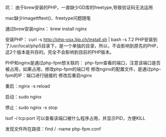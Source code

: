 坑：
由于brew安装的PHP，一直缺少GD库的freetype,导致验证码无法运用

mac缺少imagettftext()、freetype问题随笔

通过brew安装nginx：
	brew install nginx

安装PHP：
	curl -s http://php-osx.liip.ch/install.sh | bash -s 7.2
	PHP安装到了/usr/local/php5目录下，是一个单独的目录，所以，不会影响到原先的PHP，这2个版本是共存的。完全不会影响到目前的PHP版本。

PHP和nginx是通过php-fpm想关联的：
	php-fpm查看的端口，注意该端口是否被占用，如果占用，修改php-fpm的端口号
	修改nginx的配置文件，是通过php-fpm的IP：端口进行链接的
	修改后重启nginx

重启：nginx -s reload

启动：sudo nginx

停止：sudo nginx -s stop

lsof -i tcp:port 可以查看该端口被什么程序占用，并显示PID，方便KILL

发现文件所在路径：find / -name php-fpm.conf